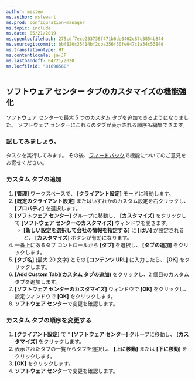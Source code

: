 ```yaml
---
author: mestew
ms.author: mstewart
ms.prod: configuration-manager
ms.topic: include
ms.date: 05/21/2019
ms.openlocfilehash: 275cdf7ece233738f471b6de0402c87c3854b844
ms.sourcegitcommit: bbf820c35414bf2cba356f30fe047c1a34c5384d
ms.translationtype: HT
ms.contentlocale: ja-JP
ms.lasthandoff: 04/21/2020
ms.locfileid: "81698560"
---
```

## <a name="improvements-to-software-center-tab-customizations"></a>ソフトウェア センター タブのカスタマイズの機能強化
<!--4063773-->
ソフトウェア センターで最大 5 つのカスタム タブを追加できるようになりました。 ソフトウェア センターにこれらのタブが表示される順序も編集できます。

### <a name="try-it-out"></a>試してみましょう。

タスクを実行してみます。 その後、[フィードバック](../../../../understand/find-help.md#product-feedback)で機能についてのご意見をお寄せください。

### <a name="add-custom-tabs"></a>カスタム タブの追加

1. **[管理]** ワークスペースで、 **[クライアント設定]** モードに移動します。 
1. **[既定のクライアント設定]** またはいずれかのカスタム設定を右クリックし、 **[プロパティ]** を選択します。
1. **[ソフトウェア センター]** グループに移動し、 **[カスタマイズ]** をクリックして **[ソフトウェア センターのカスタマイズ]** ウィンドウを開きます。
   - **[新しい設定を選択して会社の情報を指定する]** に **[はい]** が設定されると、 **[カスタマイズ]** ボタンが有効になります。
1. 一番上にあるタブ コントロールから **[タブ]** を選択し、 **[タブの追加]** をクリックします。
1. **[タブ名]** (最大 20 文字) とその **[コンテンツ URL]** に入力したら、 **[OK]** をクリックします。
1. **[Add Custom Tab]\(カスタム タブの追加\)** をクリックし、2 個目のカスタム タブを追加します。
1. **[ソフトウェア センターのカスタマイズ]** ウィンドウで **[OK]** をクリックし、設定ウィンドウで **[OK]** をクリックします。  
1. **ソフトウェア センター**で変更を確認します。

### <a name="reorder-custom-tabs"></a>カスタム タブの順序を変更する

1. **[クライアント設定]** で * **[ソフトウェア センター]** グループに移動し、 **[カスタマイズ]** をクリックします。
1. 表示されたタブの一覧からタブを選択し、 **[上に移動]** または **[下に移動]** をクリックします。
1. **[OK]** をクリックします。
1. **ソフトウェア センター**で変更を確認します。
